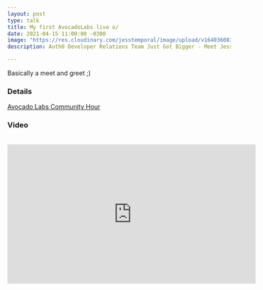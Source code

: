 ```yaml
---
layout: post
type: talk
title: My first AvocadoLabs live o/
date: 2021-04-15 11:00:00 -0300
image: "https://res.cloudinary.com/jesstemporal/image/upload/v1640360836/covers/talk_ycoaee.png"
description: Auth0 Developer Relations Team Just Got Bigger - Meet Jessica Temporal

---
```

Basically a meet and greet ;)

### Details

[Avocado Labs Community Hour](https://avocadolabs.dev/recordings/auth0-developer-relations-team-just-got-bigger-meet-jessica-temporal/)

### Video

<center>
  <br>
<iframe width="560" height="315" src="https://www.youtube.com/embed/zvXtTVURun0" title="YouTube video player" frameborder="0" allow="accelerometer; autoplay; clipboard-write; encrypted-media; gyroscope; picture-in-picture" allowfullscreen></iframe>
</center>
